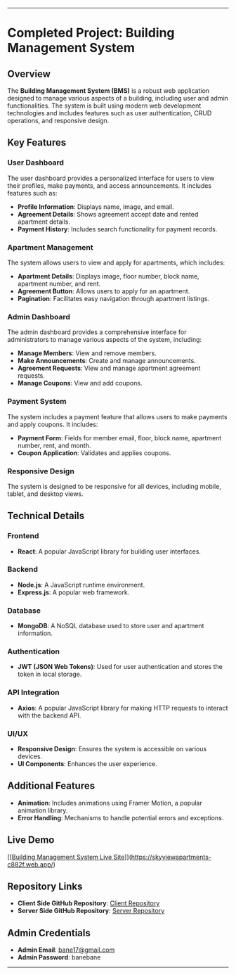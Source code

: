
---

# **Completed Project: Building Management System**

## **Overview**
The **Building Management System (BMS)** is a robust web application designed to manage various aspects of a building, including user and admin functionalities. The system is built using modern web development technologies and includes features such as user authentication, CRUD operations, and responsive design.

## **Key Features**

### **User Dashboard**
The user dashboard provides a personalized interface for users to view their profiles, make payments, and access announcements. It includes features such as:
- **Profile Information**: Displays name, image, and email.
- **Agreement Details**: Shows agreement accept date and rented apartment details.
- **Payment History**: Includes search functionality for payment records.

### **Apartment Management**
The system allows users to view and apply for apartments, which includes:
- **Apartment Details**: Displays image, floor number, block name, apartment number, and rent.
- **Agreement Button**: Allows users to apply for an apartment.
- **Pagination**: Facilitates easy navigation through apartment listings.

### **Admin Dashboard**
The admin dashboard provides a comprehensive interface for administrators to manage various aspects of the system, including:
- **Manage Members**: View and remove members.
- **Make Announcements**: Create and manage announcements.
- **Agreement Requests**: View and manage apartment agreement requests.
- **Manage Coupons**: View and add coupons.

### **Payment System**
The system includes a payment feature that allows users to make payments and apply coupons. It includes:
- **Payment Form**: Fields for member email, floor, block name, apartment number, rent, and month.
- **Coupon Application**: Validates and applies coupons.

### **Responsive Design**
The system is designed to be responsive for all devices, including mobile, tablet, and desktop views.

## **Technical Details**

### **Frontend**
- **React**: A popular JavaScript library for building user interfaces.

### **Backend**
- **Node.js**: A JavaScript runtime environment.
- **Express.js**: A popular web framework.

### **Database**
- **MongoDB**: A NoSQL database used to store user and apartment information.

### **Authentication**
- **JWT (JSON Web Tokens)**: Used for user authentication and stores the token in local storage.

### **API Integration**
- **Axios**: A popular JavaScript library for making HTTP requests to interact with the backend API.

### **UI/UX**
- **Responsive Design**: Ensures the system is accessible on various devices.
- **UI Components**: Enhances the user experience.

## **Additional Features**
- **Animation**: Includes animations using Framer Motion, a popular animation library.
- **Error Handling**: Mechanisms to handle potential errors and exceptions.

## **Live Demo**
[[[Building Management System Live Site](())]](https://skyviewapartments-c882f.web.app/)

## **Repository Links**
- **Client Side GitHub Repository**: [Client Repository]([https://github.com/programming-hero-web-course1/b9a12-client-side-Faisal778/edit/main/README.md](https://github.com/programming-hero-web-course1/b9a12-client-side-Faisal778))
- **Server Side GitHub Repository**: [Server Repository](https://github.com/programming-hero-web-course1/b9a12-server-side-Faisal778)

## **Admin Credentials**
- **Admin Email**: bane17@gmail.com
- **Admin Password**: banebane

---

